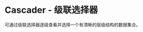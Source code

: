 # Cascader - 级联选择器
可通过级联选择器逐级查看并选择一个有清晰的层级结构的数据集合。

<ClientOnly>
<cascader-demo></cascader-demo>
</ClientOnly>